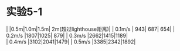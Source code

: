 # 实验5-1

|        |0.5m|1.0m|1.5m| 2m(超过lighthouse距离)|
| 0.1m/s | 943| 687| 654|
| 0.2m/s |1807|1025| 879|
| 0.3m/s |2662|1415|1189|     
| 0.4m/s |3102|2041|1479|
| 0.5m/s |3385|2342|1892|